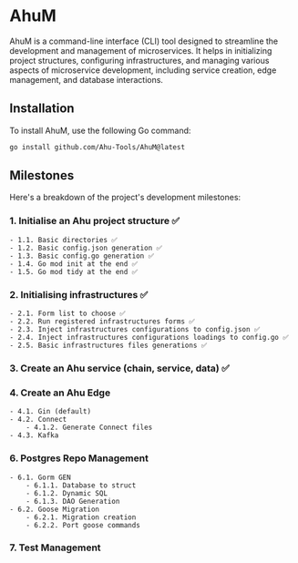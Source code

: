 # AhuM

AhuM is a command-line interface (CLI) tool designed to streamline the development and management of microservices. It helps in initializing project structures, configuring infrastructures, and managing various aspects of microservice development, including service creation, edge management, and database interactions.

## Installation

To install AhuM, use the following Go command:

```bash
go install github.com/Ahu-Tools/AhuM@latest
```

## Milestones

Here's a breakdown of the project's development milestones:

### 1. Initialise an Ahu project structure ✅
    - 1.1. Basic directories ✅
    - 1.2. Basic config.json generation ✅
    - 1.3. Basic config.go generation ✅
    - 1.4. Go mod init at the end ✅
    - 1.5. Go mod tidy at the end ✅

### 2. Initialising infrastructures ✅
    - 2.1. Form list to choose ✅
    - 2.2. Run registered infrastructures forms ✅
    - 2.3. Inject infrastructures configurations to config.json ✅
    - 2.4. Inject infrastructures configurations loadings to config.go ✅
    - 2.5. Basic infrastructures files generations ✅

### 3. Create an Ahu service (chain, service, data) ✅

### 4. Create an Ahu Edge
    - 4.1. Gin (default)
    - 4.2. Connect
        - 4.1.2. Generate Connect files
    - 4.3. Kafka

### 6. Postgres Repo Management
    - 6.1. Gorm GEN
        - 6.1.1. Database to struct
        - 6.1.2. Dynamic SQL
        - 6.1.3. DAO Generation
    - 6.2. Goose Migration
        - 6.2.1. Migration creation
        - 6.2.2. Port goose commands

### 7. Test Management
